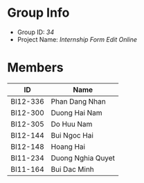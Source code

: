 Group Info
==============================
* Group ID: *34*
* Project Name: *Internship Form Edit Online*

Members
==============================
|ID|Name|
|-|-|
|BI12-336|Phan Dang Nhan|
|BI12-300|Duong Hai Nam|
|BI12-305|Do Huu Nam|
|BI12-144|Bui Ngoc Hai|
|BI12-148|Hoang Hai|
|BI11-234|Duong Nghia Quyet|
|BI11-164|Bui Dac Minh|
